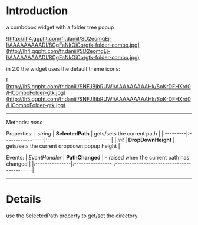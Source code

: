 # Introduction #

a combobox widget with a folder tree popup

![http://lh4.ggpht.com/fr.daniil/SD2eomqEj-I/AAAAAAAAADI/8CgFaNkOiCo/gtk-folder-combo.jpg](http://lh4.ggpht.com/fr.daniil/SD2eomqEj-I/AAAAAAAAADI/8CgFaNkOiCo/gtk-folder-combo.jpg)

in 2.0 the widget uses the default theme icons:

![http://lh5.ggpht.com/fr.daniil/SNFJBjbRUWI/AAAAAAAAAHk/SoKrDFHXrd0/HComboFolder-gtk.jpg](http://lh5.ggpht.com/fr.daniil/SNFJBjbRUWI/AAAAAAAAAHk/SoKrDFHXrd0/HComboFolder-gtk.jpg)



---


Methods:
_none_

Properties:
| _string_ | **SelectedPath** | gets/sets the current path |
|:---------|:-----------------|:---------------------------|
| _int_ | **DropDownHeight** | gets/sets the current dropdown popup height |


Events:
| _EventHandler_ | **PathChanged** | - raised when the current path has changed |
|:---------------|:----------------|:-------------------------------------------|


---



# Details #

use the SelectedPath property to get/set the directory.